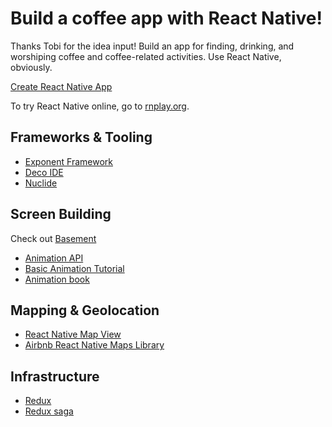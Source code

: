 # Build a coffee app with React Native!
Thanks Tobi for the idea input!  Build an app for finding, drinking, and worshiping coffee and coffee-related activities.  Use React Native, obviously.

[Create React Native App](https://facebook.github.io/react-native/blog/2017/03/13/introducing-create-react-native-app.html)

To try React Native online, go to [rnplay.org](https://rnplay.org/).


## Frameworks & Tooling

- [Exponent Framework](https://expo.io/)
- [Deco IDE](https://www.decosoftware.com/docs/getting-started)
- [Nuclide](https://nuclide.io/)


## Screen Building

Check out [Basement](http://market.designmodo.com/basement-ios/)

- [Animation API](https://facebook.github.io/react-native/docs/animated.html)
- [Basic Animation Tutorial](http://browniefed.com/blog/react-native-animated-api-basic-example/)
- [Animation book](http://browniefed.com/react-native-animation-book/)


## Mapping & Geolocation

- [React Native Map View](https://facebook.github.io/react-native/docs/mapview.html)
- [Airbnb React Native Maps Library](https://github.com/airbnb/react-native-maps)


## Infrastructure

- [Redux](http://redux.js.org/)
- [Redux saga](https://github.com/redux-saga/redux-saga)
